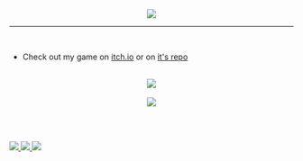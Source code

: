 <div align="center">
  <img src="https://user-images.githubusercontent.com/76071376/171580427-821e89cf-bcba-4866-b1bc-b6cf3d123e6b.png" />
  <hr>
</div>

<br>

- Check out my game on [itch.io](https://tortitas.itch.io/mio-cid-v3) or on [it's repo](https://github.com/TortitasT/Cid-Game)

<br>

<div align="center">
  <div>
    <img src="https://github-readme-stats.vercel.app/api?username=TortitasT&count_private=true&show_icons=true&theme=dracula" />
  </div>
  <br>
  <div>
    <img src="https://github-readme-stats.vercel.app/api/top-langs/?username=TortitasT&theme=dracula&layout=compact" />
  </div>
</div>

<br><br>

<a href="https://twitter.com/tortitas_t">
  <img src="https://img.shields.io/badge/Twitter-1DA1F2?style=for-the-badge&logo=twitter&logoColor=white">
</a>
<a href="https://tortitas.itch.io/">
  <img src="https://img.shields.io/badge/Itch.io-FA5C5C?style=for-the-badge&logo=itchdotio&logoColor=white">
</a>
<a href="https://steamcommunity.com/id/jejejejejejeg/">
  <img src="https://img.shields.io/badge/Steam-000000?style=for-the-badge&logo=steam&logoColor=white">
</a>
